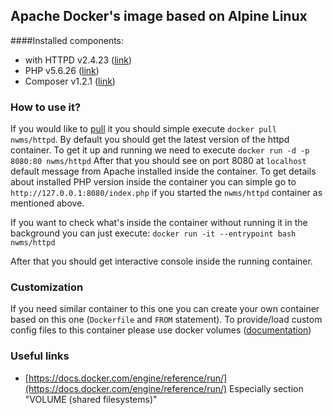 ## Apache Docker's image based on Alpine Linux
####Installed components: 
  - with HTTPD v2.4.23 ([link](https://httpd.apache.org/docs/2.4/))
  - PHP v5.6.26 ([link](https://secure.php.net/))
  - Composer v1.2.1 ([link](https://getcomposer.org/doc/))
  
### How to use it?
If you would like to [pull](https://docs.docker.com/engine/reference/commandline/pull/) it
you should simple execute 
`docker pull nwms/httpd`. By default you should get the latest version of the httpd container.
To get it up and running we need to execute `docker run -d -p 8080:80 nwms/httpd`
After that you should see on port 8080 at `localhost` default message from Apache installed
inside the container. 
To get details about installed PHP version inside the container you can simple go to `http://127.0.0.1:8080/index.php`
if you started the `nwms/httpd` container as mentioned above.

If you want to check what's inside the container without running it in the background you can just execute: 
``
docker run -it --entrypoint bash nwms/httpd
``

After that you should get interactive console inside the running container. 

### Customization
If you need similar container to this one you can create your own container based on this one (`Dockerfile` and `FROM` statement).
To provide/load custom config files to this container please use docker volumes ([documentation](https://docs.docker.com/engine/tutorials/dockervolumes/))
 
 
### Useful links
 - [https://docs.docker.com/engine/reference/run/](https://docs.docker.com/engine/reference/run/) 
   Especially section "VOLUME (shared filesystems)"
  

  